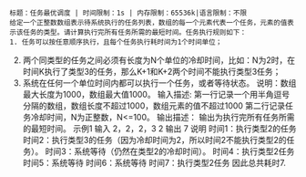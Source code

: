 	标题：任务最优调度 | 时间限制：1s | 内存限制：65536k|语言限制：不限
	给定一个正整数数组表示待系统执行的任务列表，数组的每一个元素代表一个任务，元素的值表示该任务的类型。请计算执行完所有任务所需的最短时间。任务执行规则如下：
	1. 任务可以按任意顺序执行，且每个任务执行耗时间为1个时间单位；
2. 两个同类型的任务之间必须有长度为N个单位的冷却时间，比如：N为2时，在时间K执行了类型3的任务，那么K+1和K+2两个时间不能执行类型3任务；
3. 系统在任何一个单位时间内都可以执行一个任务，或者等待状态。
说明：数组最大长度为1000，数组最大值1000。
输入描述:
第一行记录一个用半角逗号分隔的数组，数组长度不超过1000，数组元素的值不超过1000
第二行记录任务冷却时间，N为正整数，N<=100。
输出描述：
输出为执行完所有任务所需的最短时间。
示例1
输入
2，2，2，3
2
输出
7
说明
时间1：执行类型2的任务
时间2：执行类型3的任务（因为冷却时间为2，所以时间2不能执行类型2的任务）。
时间3：系统等待（仍然在类型2的冷却时间）。
时间4：执行类型2任务
时间5：系统等待
时间6：系统等待
时间7：执行类型2任务
因此总共耗时7.
